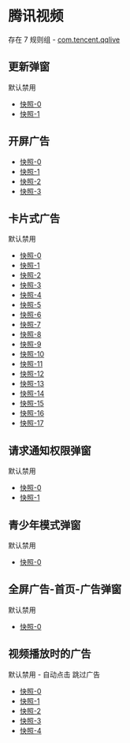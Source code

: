 # 腾讯视频

存在 7 规则组 - [com.tencent.qqlive](/src/apps/com.tencent.qqlive.ts)

## 更新弹窗

默认禁用

- [快照-0](https://i.gkd.li/import/12700486)
- [快照-1](https://i.gkd.li/import/13799951)

## 开屏广告

- [快照-0](https://i.gkd.li/import/12700227)
- [快照-1](https://i.gkd.li/import/12700122)
- [快照-2](https://i.gkd.li/import/12700541)
- [快照-3](https://i.gkd.li/import/12910953)

## 卡片式广告

默认禁用

- [快照-0](https://i.gkd.li/import/12700299)
- [快照-1](https://i.gkd.li/import/12700302)
- [快照-2](https://i.gkd.li/import/13685929)
- [快照-3](https://i.gkd.li/import/12700518)
- [快照-4](https://i.gkd.li/import/12700175)
- [快照-5](https://i.gkd.li/import/13759380)
- [快照-6](https://i.gkd.li/import/12777344)
- [快照-7](https://i.gkd.li/import/12737313)
- [快照-8](https://i.gkd.li/import/13685842)
- [快照-9](https://i.gkd.li/import/13426421)
- [快照-10](https://i.gkd.li/import/13695084)
- [快照-11](https://i.gkd.li/import/12700303)
- [快照-12](https://i.gkd.li/import/12829866)
- [快照-13](https://i.gkd.li/import/13685871)
- [快照-14](https://i.gkd.li/import/13703219)
- [快照-15](https://i.gkd.li/import/12700210)
- [快照-16](https://i.gkd.li/import/13685877)
- [快照-17](https://i.gkd.li/import/13703298)

## 请求通知权限弹窗

默认禁用

- [快照-0](https://i.gkd.li/import/12700139)
- [快照-1](https://i.gkd.li/import/13670465)

## 青少年模式弹窗

默认禁用

- [快照-0](https://i.gkd.li/import/12700145)

## 全屏广告-首页-广告弹窗

默认禁用

- [快照-0](https://i.gkd.li/import/13842643)

## 视频播放时的广告

默认禁用 - 自动点击 跳过广告

- [快照-0](https://i.gkd.li/import/12700407)
- [快照-1](https://i.gkd.li/import/12700433)
- [快照-2](https://i.gkd.li/import/13043079)
- [快照-3](https://i.gkd.li/import/13526547)
- [快照-4](https://i.gkd.li/import/13695067)
